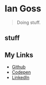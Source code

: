 # Ian Goss

> Doing stuff.

## stuff


## My Links
* [Github](https://github.com/IanEGoss)
* [Codepen](https://codepen.io/iangoss)
* [LinkedIn](https://linkedin.com/iangoss)

<!--
**IanEGoss/IanEGoss** is a ✨ _special_ ✨ repository because its `README.md` (this file) appears on your GitHub profile.

Here are some ideas to get you started:

- 🔭 I’m currently working on ...
- 🌱 I’m currently learning ...
- 👯 I’m looking to collaborate on ...
- 🤔 I’m looking for help with ...
- 💬 Ask me about ...
- 📫 How to reach me: ...
- 😄 Pronouns: ...
- ⚡ Fun fact: ...
-->
